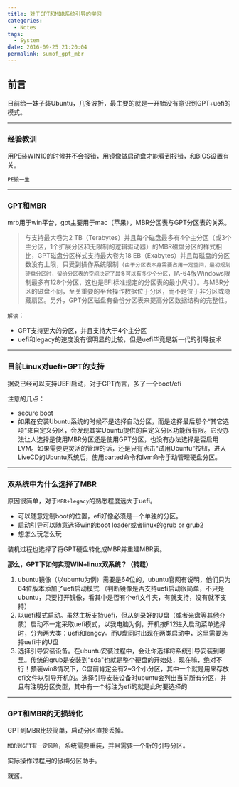 ```yaml
---
title: 对于GPT和MBR系统引导的学习
categories:
  - Notes
tags:
  - System
date: 2016-09-25 21:20:04
permalink: sumof_gpt_mbr
---
```


<h2 id="intro">前言</h2>日前给一妹子装Ubuntu，几多波折，最主要的就是一开始没有意识到GPT+uefi的模式。

<!-- more -->

---------------

### 经验教训

用PE装WIN10的时候并不会报错，用镜像做启动盘才能看到报错，和BIOS设置有关。

`PE毁一生`

-------------

### GPT和MBR

mrb用于win平台，gpt主要用于mac（苹果），MBR分区表与GPT分区表的关系。

> 与支持最大卷为2 TB（Terabytes）并且每个磁盘最多有4个主分区（或3个主分区，1个扩展分区和无限制的逻辑驱动器）的MBR磁盘分区的样式相比，GPT磁盘分区样式支持最大卷为18 EB（Exabytes）并且每磁盘的分区数没有上限，只受到操作系统限制（`由于分区表本身需要占用一定空间，最初规划硬盘分区时，留给分区表的空间决定了最多可以有多少个分区`，IA-64版Windows限制最多有128个分区，这也是EFI标准规定的分区表的最小尺寸）。与MBR分区的磁盘不同，至关重要的平台操作数据位于分区，而不是位于非分区或隐藏扇区。另外，GPT分区磁盘有备份分区表来提高分区数据结构的完整性。

`解读`：

- GPT支持更大的分区，并且支持大于4个主分区
- uefi和legacy的速度没有很明显的比较，但是uefi毕竟是新一代的引导技术

--------------

### 目前Linux对uefi+GPT的支持

据说已经可以支持UEFI启动，对于GPT而言，多了一个boot/efi

注意的几点：

- secure boot
- 如果在安装Ubuntu系统的时候不是选择自动分区，而是选择最后那个“其它选项”来自定义分区，会发现其实Ubuntu提供的自定义分区功能很有限。它没办法让人选择是使用MBR分区还是使用GPT分区，也没有办法选择是否启用LVM。如果需要更灵活的管理的话，还是只有点击“试用Ubuntu”按钮，进入LiveCD的Ubuntu系统后，使用parted命令和lvm命令手动管理硬盘分区。

----------------

### 双系统中为什么选择了MBR

原因很简单，对于`MBR+legacy`的熟悉程度远大于uefi。

- 可以随意定制boot的位置，efi好像必须是一个单独的分区。
- 启动引导可以随意选择win的boot loader或者linux的grub or grub2
- 想怎么玩怎么玩

装机过程也选择了将GPT硬盘转化成MBR并重建MBR表。

**那么，GPT下如何实现WIN+linux双系统？（转载）**

1. ubuntu镜像（以ubuntu为例）需要是64位的，ubuntu官网有说明，他们只为64位版本添加了uefi启动模式
（判断镜像是否支持uefi启动很简单，不只是ubuntu，只要打开镜像，看其中是否有个efi文件夹，有就支持，没有就不支持）
2. 以uefi模式启动。虽然主板支持uefi，但从刻录好的U盘（或者光盘等其他介质）启动不一定采取uefi模式，以我电脑为例，开机按F12进入启动菜单选择时，分为两大类：uefi和lengcy。而U盘同时出现在两类启动中，这里需要选择uefi中的U盘
3. 选择引导安装设备。在ubuntu安装过程中，会让你选择将系统引导安装到哪里。传统的grub是安装到“sda"也就是整个硬盘的开始处，现在嘛，绝对不行！预装win8情况下，C盘前肯定会有2~3个小分区，其中一个就是用来存放efi文件以引导开机的。选择引导安装设备时ubuntu会列出当前所有分区，并且有注明分区类型，其中有一个标注为efi的就是此时要选择的

---------------

### GPT和MBR的无损转化

GPT到MBR比较简单，启动分区直接丢掉。

`MBR到GPT有一定风险`，系统需要重装，并且需要一个新的引导分区。

实际操作过程用的傲梅分区助手。

就酱。


